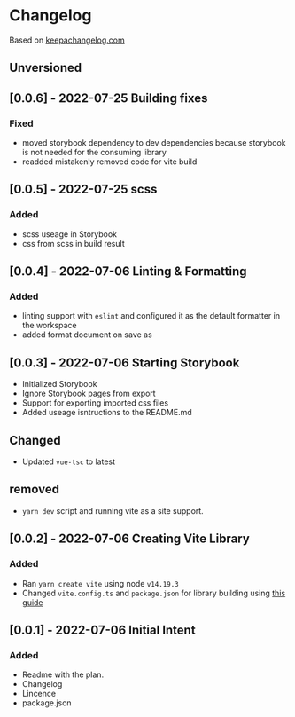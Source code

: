 # Changelog

Based on [keepachangelog.com](https://keepachangelog.com/en/1.0.0/)

## Unversioned

## [0.0.6] - 2022-07-25 Building fixes

### Fixed

- moved storybook dependency to dev dependencies because storybook is not needed for the consuming library
- readded mistakenly removed code for vite build

## [0.0.5] - 2022-07-25 scss

### Added

- scss useage in Storybook
- css from scss in build result

## [0.0.4] - 2022-07-06 Linting  & Formatting

### Added

- linting support with `eslint` and configured it as the default formatter in the workspace
- added format document on save as

## [0.0.3] - 2022-07-06 Starting Storybook

- Initialized Storybook 
- Ignore Storybook pages from export
- Support for exporting imported css files
- Added useage isntructions to the README.md

## Changed

- Updated `vue-tsc` to latest

## removed

- `yarn dev` script and running vite as a site support.

## [0.0.2] - 2022-07-06 Creating Vite Library

### Added

- Ran `yarn create vite` using node `v14.19.3`
- Changed `vite.config.ts` and `package.json` for library building using [this guide](https://jivancic.com/posts/build-a-component-library.html#components)

## [0.0.1] - 2022-07-06 Initial Intent

### Added

- Readme with the plan.
- Changelog
- Lincence
- package.json
